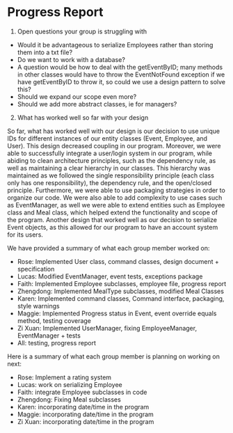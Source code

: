 # Progress Report

1. Open questions your group is struggling with
- Would it be advantageous to serialize Employees rather than storing them into a txt file?
- Do we want to work with a database?
- A question would be how to deal with the getEventByID; many methods in other classes would have to throw the
EventNotFound exception if we have getEventByID to throw it, so could we use a design pattern to solve this?
- Should we expand our scope even more?
- Should we add more abstract classes, ie for managers?


2. What has worked well so far with your design

So far, what has worked well with our design is our decision to use unique IDs for different instances
of our entity classes (Event, Employee, and User). This design decreased coupling in our program. 
Moreover, we were able to successfully integrate a user/login system in our program, while abiding to clean 
architecture principles, such as the dependency rule, as well as maintaining a clear hierarchy in our classes. 
This hierarchy was maintained as we followed the single responsibility principle (each class only has 
one responsibility), the dependency rule, and the open/closed principle. Furthermore, we were able to use packaging 
strategies in order to organize our code. We were also able to add complexity to use cases such as EventManager, as 
well we were able to extend entities such as Employee class and Meal class, which helped extend the functionality and scope of the 
program. Another design that worked well as our decision to serialize Event objects, as this allowed for our program 
to have an account system for its users.


We have provided a summary of what each group member worked on: 

- Rose: Implemented User class, command classes, design document + specification  
- Lucas: Modified EventManager, event tests, exceptions package 
- Faith: Implemented Employee subclasses, employee file, progress report 
- Zhengdong: Implemented MealType subclasses, modified Meal Classes 
- Karen: Implemented command classes, Command interface, packaging, style warnings
- Maggie: Implemented Progress status in Event, event override equals method, testing coverage 
- Zi Xuan: Implemented UserManager, fixing EmployeeManager, EventManager + tests
- All: testing, progress report

Here is a summary of what each group member is planning on working on next:

- Rose: Implement a rating system 
- Lucas: work on serializing Employee
- Faith: integrate Employee subclasses in code 
- Zhengdong: Fixing Meal subclasses
- Karen: incorporating date/time in the program 
- Maggie: incorporating date/time in the program
- Zi Xuan: incorporating date/time in the program 

